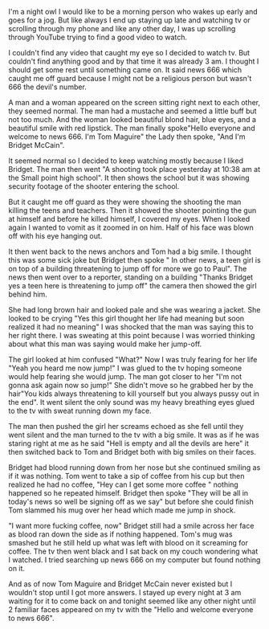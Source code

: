 I'm a night owl I would like to be a morning person who wakes up early and goes for a jog. But like always I end up staying up late and watching tv or scrolling through my phone and like any other day, I was up scrolling through YouTube trying to find a good video to watch.

I couldn't find any video that caught my eye so I decided to watch tv. But couldn't find anything good and by that time it was already 3 am. I thought I should get some rest until something came on. It said news 666 which caught me off guard because I might not be a religious person but wasn't 666 the devil's number. 

A man and a woman appeared on the screen sitting right next to each other, they seemed normal. The man had a mustache and seemed a little buff but not too much. And the woman looked beautiful blond hair, blue eyes, and a beautiful smile with red lipstick. The man finally spoke"Hello everyone and welcome to news 666. I'm Tom Maguire" the Lady then spoke, "And I'm Bridget McCain".

It seemed normal so I decided to keep watching mostly because I liked Bridget. The man then went "A shooting took place yesterday at 10:38 am at the Small point high school". It then shows the school but it was showing security footage of the shooter entering the school.

But it caught me off guard as they were showing the shooting the man killing the teens and teachers. Then it showed the shooter pointing the gun at himself and before he killed himself, I covered my eyes. When I looked again I wanted to vomit as it zoomed in on him. Half of his face was blown off with his eye hanging out.

It then went back to the news anchors and Tom had a big smile. I thought this was some sick joke but Bridget then spoke " In other news, a teen girl is on top of a building threatening to jump off for more we go to Paul". The news then went over to a reporter, standing on a building "Thanks Bridget yes a teen here is threatening to jump off" the camera then showed the girl behind him.

She had long brown hair and looked pale and she was wearing a jacket. She looked to be crying "Yes this girl thought her life had meaning but soon realized it had no meaning" I was shocked that the man was saying this to her right there. I was sweating at this point because I was worried thinking about what this man was saying would make her jump-off.

The girl looked at him confused "What?" Now I  was truly fearing for her life "Yeah you heard me now jump!" I was glued to the tv hoping someone would help fearing she would jump. The man got closer to her "I'm not gonna ask again now so jump!" She didn't move so he grabbed her by the hair"You kids always threatening to kill yourself but you always pussy out in the end". It went silent the only sound was my heavy breathing eyes glued to the tv with sweat running down my face.

The man then pushed the girl her screams echoed as she fell until they went silent and the man turned to the tv with a big smile. It was as if he was staring right at me as he said "Hell is empty and all the devils are here" it then switched back to Tom and Bridget both with big smiles on their faces. 

Bridget had blood running down from her nose but she continued smiling as if it was nothing. Tom went to take a sip of coffee from his cup but then realized he had no coffee, "Hey can I get some more coffee " nothing happened so he repeated himself. Bridget then spoke "They will be all in today's news so well be signing off as we say" but before she could finish Tom slammed his mug over her head which made me jump in shock.

"I want more fucking coffee, now" Bridget still had a smile across her face as blood ran down the side as if nothing happened. Tom's mug was smashed but he still held up what was left with blood on it screaming for coffee. The tv then went black and I sat back on my couch wondering what I watched. I tried searching up news 666 on my computer but found nothing on it.

And as of now Tom Maguire and Bridget McCain never existed but I wouldn't stop until I got more answers. I stayed up every night at 3 am waiting for it to come back on and tonight seemed like any other night until 2 familiar faces appeared on my tv with the "Hello and welcome everyone to news 666".